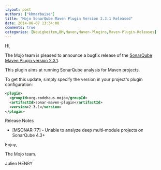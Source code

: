 ```yaml
---
layout: post
authors: ["khmarbaise"]
title: "Mojo SonarQube Maven Plugin Version 2.3.1 Released"
date: 2014-06-07 13:34:00
comments: true
categories: [Neuigkeiten,BM,Maven,Maven-Plugins,Maven-Plugin-Releases]
---
```

Hi,

The Mojo team is pleased to announce a bugfix release of the 
[SonarQube Maven Plugin version 2.3.1](http://mojo.codehaus.org/sonar-maven-plugin/).

This plugin aims at running SonarQube analysis for Maven projects.

To get this update, simply specify the version in your project's plugin configuration: 


``` xml
<plugin>
  <groupId>org.codehaus.mojo</groupId>
  <artifactId>sonar-maven-plugin</artifactId>
  <version>2.3.1</version>
</plugin>
```

<!-- more -->


Release Notes

* [MSONAR-77] - Unable to analyze deep multi-module projects on SonarQube 4.3+

Enjoy,

The Mojo team.

Julien HENRY 

